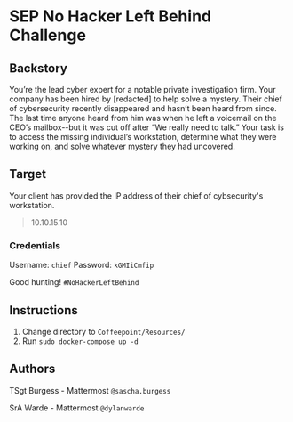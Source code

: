 # SEP No Hacker Left Behind Challenge

## Backstory

You’re the lead cyber expert for a notable private investigation firm. Your company has been hired by [redacted] to help solve a mystery. Their chief of cybersecurity recently disappeared and hasn’t been heard from since. The last time anyone heard from him was when he left a voicemail on the CEO’s mailbox--but it was cut off after “We really need to talk.” Your task is to access the missing individual’s workstation, determine what they were working on, and solve whatever mystery they had uncovered.

## Target
Your client has provided the IP address of their chief of cybsecurity's workstation.
> 10.10.15.10

### Credentials
Username: `chief`
Password: `kGMIiCmfip`

Good hunting! `#NoHackerLeftBehind`

## Instructions
1. Change directory to `Coffeepoint/Resources/`
2. Run `sudo docker-compose up -d`

## Authors
TSgt Burgess - Mattermost `@sascha.burgess`

SrA Warde - Mattermost `@dylanwarde`


